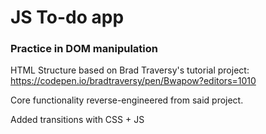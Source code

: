 # JS To-do app

### Practice in DOM manipulation

HTML Structure based on Brad Traversy's tutorial project:
https://codepen.io/bradtraversy/pen/Bwapow?editors=1010

Core functionality reverse-engineered from said project.

Added transitions with CSS + JS
